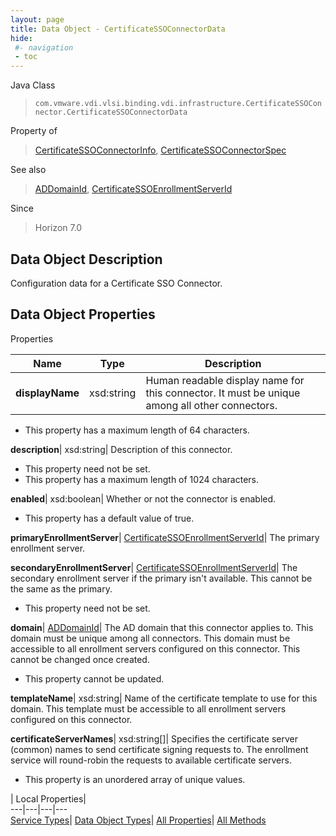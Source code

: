 ```yaml
---
layout: page
title: Data Object - CertificateSSOConnectorData
hide:
 #- navigation
 - toc
---
```






Java Class  
> `com.vmware.vdi.vlsi.binding.vdi.infrastructure.CertificateSSOConnector.CertificateSSOConnectorData`

Property of  
> [CertificateSSOConnectorInfo](vdi.infrastructure.CertificateSSOConnector.CertificateSSOConnectorInfo.md#field_detail), [CertificateSSOConnectorSpec](vdi.infrastructure.CertificateSSOConnector.CertificateSSOConnectorSpec.md#field_detail)

See also  
> [ADDomainId](vdi.entity.ADDomainId.md), [CertificateSSOEnrollmentServerId](vdi.entity.CertificateSSOEnrollmentServerId.md)

Since  
> Horizon 7.0


## Data Object Description 

Configuration data for a Certificate SSO Connector. 

## Data Object Properties

Properties

Name |  Type |  Description   
---|---|---  
**displayName**|  xsd:string|  Human readable display name for this connector. It must be unique among all other connectors.   


  * This property has a maximum length of 64 characters. 

  
**description**|  xsd:string|  Description of this connector.   


 * This property need not be set.
  * This property has a maximum length of 1024 characters. 

  
**enabled**|  xsd:boolean|  Whether or not the connector is enabled.   


  * This property has a default value of true.

  
**primaryEnrollmentServer**| [CertificateSSOEnrollmentServerId](vdi.entity.CertificateSSOEnrollmentServerId.md)|  The primary enrollment server.   
  
**secondaryEnrollmentServer**| [CertificateSSOEnrollmentServerId](vdi.entity.CertificateSSOEnrollmentServerId.md)|  The secondary enrollment server if the primary isn't available. This cannot be the same as the primary.   


 * This property need not be set.

  
**domain**| [ADDomainId](vdi.entity.ADDomainId.md)|  The AD domain that this connector applies to. This domain must be unique among all connectors. This domain must be accessible to all enrollment servers configured on this connector. This cannot be changed once created.   


 * This property cannot be updated.

  
**templateName**|  xsd:string|  Name of the certificate template to use for this domain. This template must be accessible to all enrollment servers configured on this connector.   
  
**certificateServerNames**|  xsd:string[]|  Specifies the certificate server (common) names to send certificate signing requests to. The enrollment service will round-robin the requests to available certificate servers.   


  * This property is an unordered array of unique values.

  
  
  
 | Local Properties|   
---|---|---|---  
[Service Types](index-mo_types.md)| [Data Object Types](index-do_types.md)| [All Properties](index-properties.md)| [All Methods](index-methods.md)  
  
  
